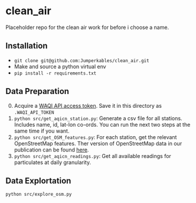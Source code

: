 # clean_air
Placeholder repo for the clean air work for before i choose a name.

## Installation
- `git clone git@github.com:Jumperkables/clean_air.git`
- Make and source a python virtual env
- `pip install -r requirements.txt`

## Data Preparation
0. Acquire a [WAQI API access token](https://aqicn.org/data-platform/token/). Save it in this directory as `.WAQI_API_TOKEN` 
1. `python src/get_aqicn_station.py`: Generate a csv file for all stations. Includes name, id, lat-lon co-ords.
You can run the next two steps at the same time if you want.
2. `python src/get_OSM_features.py`: For each station, get the relevant OpenStreetMap features. Ther version of OpenStreetMap data in our publication can be found [here](https://somewhere_tom_hosted.com).
3. `python src/get_aqicn_readings.py`: Get all available readings for particulates at daily granularity.

## Data Explortation
`python src/explore_osm.py`
